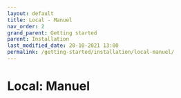 ```yaml
---
layout: default
title: Local - Manuel
nav_order: 2
grand_parent: Getting started
parent: Installation
last_modified_date: 20-10-2021 13:00
permalink: /getting-started/installation/local-manuel/
---
```


# Local: Manuel